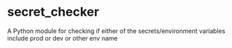 # secret_checker
A Python module for checking if either of the secrets/environment variables include prod or dev or other env name
